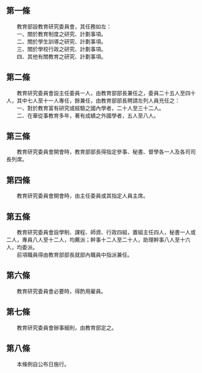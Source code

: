 第一條 
-------
　　教育部設教育研究委員會，其任務如左：  
　　一、關於教育制度之研究、計劃事項。  
　　二、關於學生訓導之研究、計劃事項。  
　　三、關於學校行政之研究、計劃事項。  
　　四、其他有關教育之研究、計劃事項。  


第二條 
-------
　　教育研究委員會設主任委員一人，由教育部部長兼任之，委員二十五人至四十人，其中七人至十一人專任，餘兼任，由教育部部長聘請左列人員充任之：  
　　一、對於教育富有研究或經驗之國內學者，二十人至三十二人。  
　　二、在華從事教育多年，著有成績之外國學者，五人至八人。  


第三條 
-------
　　教育研究委員會開會時，教育部部長得指定參事、秘書、督學各一人及各司司長列席。  


第四條 
-------
　　教育研究委員會開會時，由主任委員或其指定人員主席。  


第五條 
-------
　　教育研究委員會設學制、課程、師資、行政四組，置組主任四人，秘書一人或二人，專員八人至十二人，均薦派；幹事十二人至二十人，助理幹事八人至十六人，均委派。  
　　前項職員得由教育部部長就部內職員中指派兼任。  


第六條 
-------
　　教育研究委員會必要時，得酌用雇員。  


第七條 
-------
　　教育研究委員會辦事細則，由教育部定之。  


第八條 
-------
　　本條例自公布日施行。